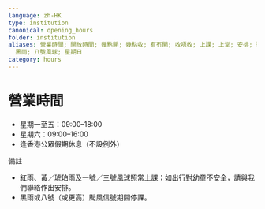 ```yaml
---
language: zh-HK
type: institution
canonical: opening_hours
folder: institution
aliases: 營業時間; 開放時間; 幾點開; 幾點收; 有冇開; 收唔收; 上課; 上堂; 安排; 聽日; 明天; 下星期; 公眾假期; 香港公眾假期; 颱風;
  黑雨; 八號風球; 星期日
category: hours
---
```

# 營業時間

- 星期一至五：09:00–18:00
- 星期六：09:00–16:00
- 逢香港公眾假期休息（不設例外）

備註
- 紅雨、黃／琥珀雨及一號／三號風球照常上課；如出行對幼童不安全，請與我們聯絡作出安排。
- 黑雨或八號（或更高）颱風信號期間停課。